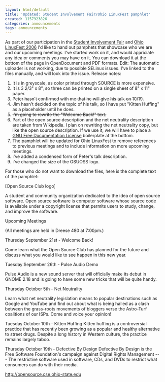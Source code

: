 ```yaml
---
layout: html/default
title: 'Updated: Student Involvement Fair/Ohio LinuxFest pamphlet'
created: 1157923826
categories: announcements
tags: announcements
---
```

As part of our participation in the [Student Involvement Fair](http://ohiounion.osu.edu/studentorgs/events_involvement.asp) and [Ohio LinuxFest 2006](http://www.ohiolinux.org) I'd like to hand out pamphets that showcase who we are and our upcoming meetings. I've started work on it, and would appriciate any idea or comments you may have on it. You can download it at the bottom of the page in OpenDocument and PDF formats. Edit: The automatic uploader is not working, due to possible SELinux issues. I've linked to the files manually, and will look into the issue. Release notes:

1.  It is in greyscale, as color printed through SOURCE is more expensive.
2.  It is 3 2/3" x 8", so three can be printed on a single sheet of 8" x 11" paper.
3.  <strike>Peter hasn't confirmed with me that he will give his talk on 10/19.</strike>
4.  Jim hasn't decided on the topic of his talk, so I have put "Kitten Huffing" as a placeholder until he does.
5.  <strike>I'm going to rewrite the "Welcome Back!" text.</strike>
6.  Part of the open source description and the net neutrality description are taken from Wikipedia. I plan on rewriting the net neutrality copy, but like the open source description. If we use it, we will have to place a [GNU Free Documentation License](http://www.gnu.org/licenses/fdl.txt) boilerplate at the bottom.
7.  The pamphlet will be updated for Ohio LinuxFest to remove references to previous meetings and to include information on more upcoming meetings.
8.  I've added a condensed form of Peter's talk description.
9.  I've changed the size of the OSUOSS logo.

For those who do not want to download the files, here is the complete text of the pamphlet:

[Open Source Club logo]

A student and community organization dedicated to the idea of open source software. Open source software is computer software whose source code is available under a copyright license that permits users to study, change, and improve the software.

Upcoming Meetings

(All meetings are held in Dreese 480 at 7:00pm.)

Thursday September 21st - Welcome Back!

Come learn what the Open Source Club has planned for the future and discuss what you would like to see happen in this new year.

Tuesday September 26th - Pulse Audio Demo

Pulse Audio is a new sound server that will officially make its debut in GNOME 2.18 and is going to have some new tricks that will be quite handy.

Thursday October 5th - Net Neutrality

Learn what net neutrality legislation means to popular destinations such as Google and YouTube and find out about what is being hailed as a clash between the grass-roots movements of bloggers verse the Astro-Turf coalitions of our ISPs. Come and voice your opinion!

Tuesday October 10th - Kitten Huffing Kitten huffing is a controversial practice that has recently been growing as a popular and healthy alternative to street drugs. Despite a long history in Western culture, the practice remains largely taboo.

Thursday October 19th - Defective By Design Defective By Design is the Free Software Foundation's campaign against Digital Rights Management --- The restrictive software used in software, CDs, and DVDs to restrict what consumers can do with their media.

http://opensource.cse.ohio-state.edu

